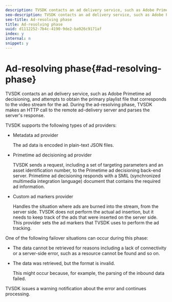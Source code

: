 ```yaml
---
description: TVSDK contacts an ad delivery service, such as Adobe Primetime ad decisioning, and attempts to obtain the primary playlist file that corresponds to the video stream for the ad. During the ad-resolving phase, TVSDK makes an HTTP call to the remote ad-delivery server and parses the server's response.
seo-description: TVSDK contacts an ad delivery service, such as Adobe Primetime ad decisioning, and attempts to obtain the primary playlist file that corresponds to the video stream for the ad. During the ad-resolving phase, TVSDK makes an HTTP call to the remote ad-delivery server and parses the server's response.
seo-title: Ad-resolving phase
title: Ad-resolving phase
uuid: d1112252-7b4c-4190-9de2-ba926c9171af
index: y
internal: n
snippet: y
---
```


# Ad-resolving phase{#ad-resolving-phase}

TVSDK contacts an ad delivery service, such as Adobe Primetime ad decisioning, and attempts to obtain the primary playlist file that corresponds to the video stream for the ad. During the ad-resolving phase, TVSDK makes an HTTP call to the remote ad-delivery server and parses the server's response.

 TVSDK supports the following types of ad providers:

* Metadata ad provider

  The ad data is encoded in plain-text JSON files. 
* Primetime ad decisioning ad provider

  TVSDK sends a request, including a set of targeting parameters and an asset identification number, to the Primetime ad decisioning back-end server. Primetime ad decisioning responds with a SMIL (synchronized multimedia integration language) document that contains the required ad information. 
* Custom ad markers provider

  Handles the situation where ads are burned into the stream, from the server side. TVSDK does not perform the actual ad insertion, but it needs to keep track of the ads that were inserted on the server side. This provider sets the ad markers that TVSDK uses to perform the ad tracking.

One of the following failover situations can occur during this phase:

* The data cannot be retrieved for reasons including a lack of connectivity or a server-side error, such as a resource cannot be found and so on. 
* The data was retrieved, but the format is invalid.

  This might occur because, for example, the parsing of the inbound data failed.

TVSDK issues a warning notification about the error and continues processing. 
